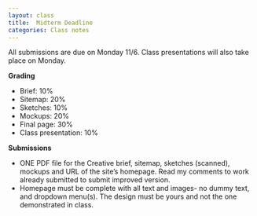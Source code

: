 ```yaml
---
layout: class
title:  Midterm Deadline 
categories: Class notes
---
```

All submissions are due on Monday 11/6. Class presentations will also take place on Monday.

**Grading**
- Brief: 10%
- Sitemap: 20%
- Sketches: 10%
- Mockups: 20%
- Final page: 30%
- Class presentation: 10%

**Submissions**
- ONE PDF file for the Creative brief, sitemap, sketches (scanned), mockups and URL of the site’s homepage. Read my comments to work already submitted to submit improved version.
- Homepage must be complete with all text and images- no dummy text, and dropdown menu(s). The design must be yours and not the one demonstrated in class. 

